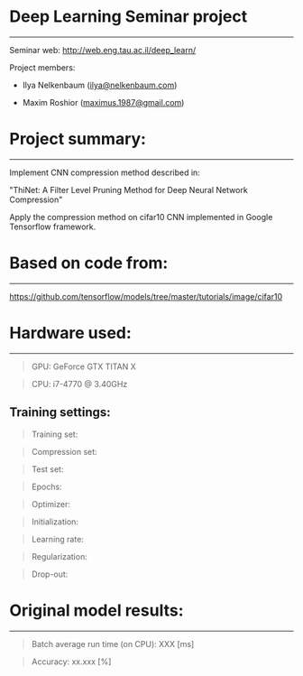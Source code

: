 # Deep Learning Seminar project
-----------------------------

Seminar web: http://web.eng.tau.ac.il/deep_learn/

Project members:

 - Ilya Nelkenbaum (ilya@nelkenbaum.com)

 - Maxim Roshior   (maximus.1987@gmail.com)
 
 
# Project summary:
----------------
 
 Implement CNN compression method described in:
 
 "ThiNet: A Filter Level Pruning Method for Deep Neural Network Compression"
 

 Apply the compression method on cifar10 CNN implemented in Google
 Tensorflow framework.

# Based on code from:
-------------------
https://github.com/tensorflow/models/tree/master/tutorials/image/cifar10


# Hardware used:
--------------

> GPU: GeForce GTX TITAN X


> CPU: i7-4770 @ 3.40GHz


Training settings:
------------------

> Training set:     


> Compression set:  


> Test set:         


> Epochs:           


> Optimizer:        


> Initialization:   


> Learning rate:    


> Regularization:   


> Drop-out:         


# Original model results:
------------------

> Batch average run time (on CPU):  XXX [ms]


> Accuracy:   xx.xxx [%]


